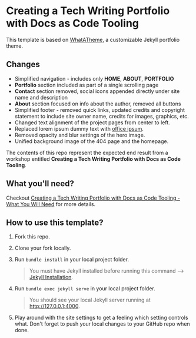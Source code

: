 # Creating a Tech Writing Portfolio with Docs as Code Tooling

This template is based on [WhatATheme](https://github.com/thedevslot/WhatATheme), a customizable Jekyll portfolio theme. 

## Changes

- Simplified navigation - includes only **HOME**, **ABOUT**, **PORTFOLIO**
- **Portfolio** section included as part of a single scrolling page
- **Contact** section removed, social icons appended directly under site name and description
- **About** section focused on info about the author, removed all buttons
- Simplified footer - removed quick links, updated credits and copyright statement to include site owner name, credits for images, graphics, etc.
- Changed text alignment of the project pages from center to left.
- Replaced lorem ipsum dummy text with [office ipsum](http://officeipsum.com/index.php).
- Removed opacity and blur settings of the hero image.
- Unified background image of the 404 page and the homepage.

The contents of this repo represent the expected end result from a workshop entitled **Creating a Tech Writing Portfolio with Docs as Code Tooling**. 


## What you'll need?

Checkout [Creating a Tech Writing Portfolio with Docs as Code Tooling - What You Will Need](https://slavipande.github.io/Workshop-TechWritingPortfolio/blog/what-you-will-need) for more details.


## How to use this template?

1. Fork this repo.

2. Clone your fork locally.

3. Run `bundle install` in your local project folder. 

    > You must have Jekyll installed before running this command --> [Jekyll Installation](https://jekyllrb.com/docs/installation/).

4. Run `bundle exec jekyll serve` in your local project folder. 

    > You should see your local Jekyll server running at http://127.0.0.1:4000.

5. Play around with the site settings to get a feeling which setting controls what. Don't forget to push your local changes to your GitHub repo when done.

